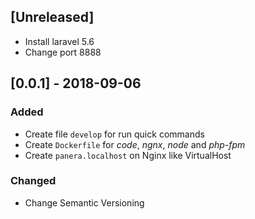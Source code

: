 ## [Unreleased]
- Install laravel 5.6
- Change port 8888

## [0.0.1] - 2018-09-06
### Added
- Create file `develop` for run quick commands
- Create `Dockerfile` for _code_, _ngnx_, _node_ and _php-fpm_
- Create `panera.localhost` on Nginx like VirtualHost

### Changed
- Change Semantic Versioning
